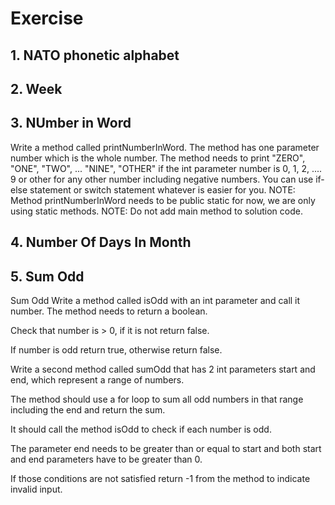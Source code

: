 # Exercise
## 1. NATO phonetic alphabet
## 2. Week
## 3. NUmber in Word
Write a method called printNumberInWord. The method has one parameter number which is the whole number. The method needs to print "ZERO", "ONE", "TWO", ... "NINE", "OTHER" if the int parameter number is 0, 1, 2, .... 9 or other for any other number including negative numbers. You can use if-else statement or switch statement whatever is easier for you.
NOTE: Method printNumberInWord needs to be public static for now, we are only using static methods.
NOTE: Do not add main method to solution code.
## 4. Number Of Days In Month
## 5. Sum Odd
Sum Odd
Write a method called isOdd with an int parameter and call it number. The method needs to return a boolean.

Check that number is > 0, if it is not return false.

If number is odd return true, otherwise return false.

Write a second method called sumOdd that has 2 int parameters start and end, which represent a range of numbers.

The method should use a for loop to sum all odd numbers in that range including the end and return the sum.

It should call the method isOdd to check if each number is odd.

The parameter end needs to be greater than or equal to start and both start and end parameters have to be greater than 0.

If those conditions are not satisfied return -1 from the method to indicate invalid input.


